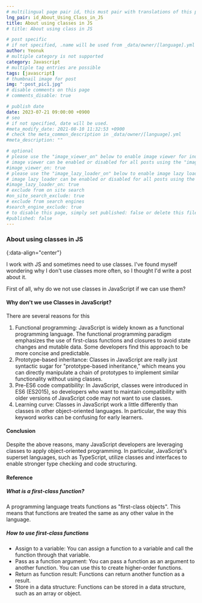 ```yaml
---
# multilingual page pair id, this must pair with translations of this page. (This name must be unique)
lng_pair: id_About_Using_Class_in_JS
title: About using classes in JS
# title: About using class in JS

# post specific
# if not specified, .name will be used from _data/owner/[language].yml
author: Yeonuk
# multiple category is not supported
category: Javascript
# multiple tag entries are possible
tags: [javascript]
# thumbnail image for post
img: ":post_pic1.jpg"
# disable comments on this page
# comments_disable: true

# publish date
date: 2023-07-21 09:00:00 +0900
# seo
# if not specified, date will be used.
#meta_modify_date: 2021-08-10 11:32:53 +0900
# check the meta_common_description in _data/owner/[language].yml
#meta_description: ""

# optional
# please use the "image_viewer_on" below to enable image viewer for individual pages or posts (_posts/ or [language]/_posts folders).
# image viewer can be enabled or disabled for all posts using the "image_viewer_posts: true" setting in _data/conf/main.yml.
#image_viewer_on: true
# please use the "image_lazy_loader_on" below to enable image lazy loader for individual pages or posts (_posts/ or [language]/_posts folders).
# image lazy loader can be enabled or disabled for all posts using the "image_lazy_loader_posts: true" setting in _data/conf/main.yml.
#image_lazy_loader_on: true
# exclude from on site search
#on_site_search_exclude: true
# exclude from search engines
#search_engine_exclude: true
# to disable this page, simply set published: false or delete this file
#published: false
---
```


<!-- outline-start -->

### About using classes in JS

{:data-align="center"}

<!-- outline-end -->

I work with JS and sometimes need to use classes.
I've found myself wondering why I don't use classes more often, so I thought I'd write a post about it.

First of all, why do we not use classes in JavaScript if we can use them?

#### Why don't we use Classes in JavaScript?

There are several reasons for this

1. Functional programming: JavaScript is widely known as a functional programming language. The functional programming paradigm emphasizes the use of first-class functions and closures to avoid state changes and mutable data. Some developers find this approach to be more concise and predictable.
2. Prototype-based inheritance: Classes in JavaScript are really just syntactic sugar for "prototype-based inheritance," which means you can directly manipulate a chain of prototypes to implement similar functionality without using classes.
3. Pre-ES6 code compatibility: In JavaScript, classes were introduced in ES6 (ES2015), so developers who want to maintain compatibility with older versions of JavaScript code may not want to use classes.
4. Learning curve: Classes in JavaScript work a little differently than classes in other object-oriented languages. In particular, the way this keyword works can be confusing for early learners.

#### Conclusion

Despite the above reasons, many JavaScript developers are leveraging classes to apply object-oriented programming.
In particular, JavaScript's superset languages, such as TypeScript, utilize classes and interfaces to enable stronger type checking and code structuring.

#### Reference

##### What is a first-class function?

A programming language treats functions as "first-class objects". This means that functions are treated the same as any other value in the language.

##### How to use first-class functions

- Assign to a variable: You can assign a function to a variable and call the function through that variable.
- Pass as a function argument: You can pass a function as an argument to another function. You can use this to create higher-order functions.
- Return as function result: Functions can return another function as a result.
- Store in a data structure: Functions can be stored in a data structure, such as an array or object.
